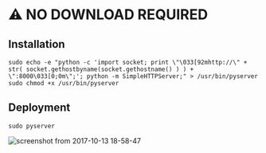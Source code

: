# :warning: NO DOWNLOAD REQUIRED

## Installation

```
sudo echo -e "python -c 'import socket; print \"\033[92mhttp://\" + str( socket.gethostbyname(socket.gethostname() ) ) + \":8000\033[0;0m\";'; python -m SimpleHTTPServer;" > /usr/bin/pyserver
sudo chmod +x /usr/bin/pyserver
```

## Deployment

```
sudo pyserver
```

![screenshot from 2017-10-13 18-58-47](https://user-images.githubusercontent.com/29265684/31538338-959c3778-b048-11e7-8c57-17db9fdccad3.png)
